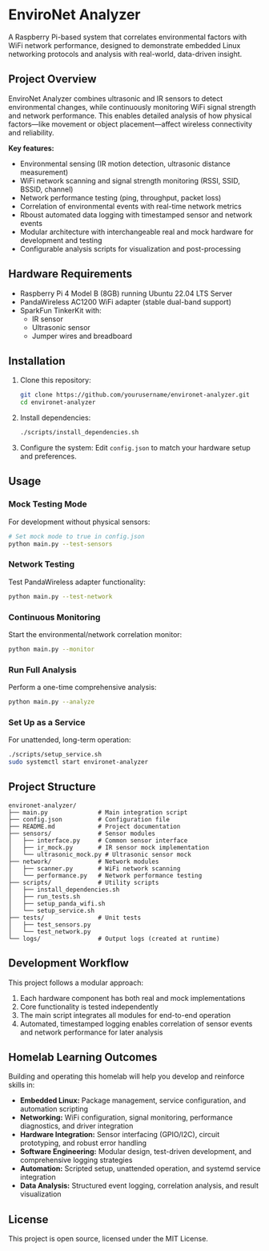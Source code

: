 # EnviroNet Analyzer

A Raspberry Pi-based system that correlates environmental factors with WiFi network performance, designed to demonstrate embedded Linux networking protocols and analysis with real-world, data-driven insight.

## Project Overview

EnviroNet Analyzer combines ultrasonic and IR sensors to detect environmental changes, while continuously monitoring WiFi signal strength and network performance. This enables detailed analysis of how physical factors—like movement or object placement—affect wireless connectivity and reliability.

**Key features:**
- Environmental sensing (IR motion detection, ultrasonic distance measurement)
- WiFi network scanning and signal strength monitoring (RSSI, SSID, BSSID, channel)
- Network performance testing (ping, throughput, packet loss)
- Correlation of environmental events with real-time network metrics
- Rboust automated data logging with timestamped sensor and network events
- Modular architecture with interchangeable real and mock hardware for development and testing
- Configurable analysis scripts for visualization and post-processing

## Hardware Requirements

- Raspberry Pi 4 Model B (8GB) running Ubuntu 22.04 LTS Server
- PandaWireless AC1200 WiFi adapter (stable dual-band support)
- SparkFun TinkerKit with:
  - IR sensor
  - Ultrasonic sensor
  - Jumper wires and breadboard

## Installation

1. Clone this repository:
   ```bash
   git clone https://github.com/yourusername/environet-analyzer.git
   cd environet-analyzer
   ```

2. Install dependencies:
   ```bash
   ./scripts/install_dependencies.sh
   ```

3. Configure the system:
   Edit `config.json` to match your hardware setup and preferences.

## Usage

### Mock Testing Mode

For development without physical sensors:
```bash
# Set mock mode to true in config.json
python main.py --test-sensors
```

### Network Testing

Test PandaWireless adapter functionality:
```bash
python main.py --test-network
```

### Continuous Monitoring

Start the environmental/network correlation monitor:
```bash
python main.py --monitor
```

### Run Full Analysis

Perform a one-time comprehensive analysis:
```bash
python main.py --analyze
```

### Set Up as a Service

For unattended, long-term operation:
```bash
./scripts/setup_service.sh
sudo systemctl start environet-analyzer
```

## Project Structure

```
environet-analyzer/
├── main.py              # Main integration script
├── config.json          # Configuration file
├── README.md            # Project documentation
├── sensors/             # Sensor modules
│   ├── interface.py     # Common sensor interface
│   ├── ir_mock.py       # IR sensor mock implementation
│   └── ultrasonic_mock.py # Ultrasonic sensor mock
├── network/             # Network modules
│   ├── scanner.py       # WiFi network scanning
│   └── performance.py   # Network performance testing
├── scripts/             # Utility scripts
│   ├── install_dependencies.sh
│   ├── run_tests.sh
│   ├── setup_panda_wifi.sh
│   └── setup_service.sh
├── tests/               # Unit tests
│   ├── test_sensors.py
│   └── test_network.py
└── logs/                # Output logs (created at runtime)
```

## Development Workflow

This project follows a modular approach:

1. Each hardware component has both real and mock implementations
2. Core functionality is tested independently
3. The main script integrates all modules for end-to-end operation
4. Automated, timestamped logging enables correlation of sensor events and network performance for later analysis
## Homelab Learning Outcomes

Building and operating this homelab will help you develop and reinforce skills in:

- **Embedded Linux:** Package management, service configuration, and automation scripting
- **Networking:** WiFi configuration, signal monitoring, performance diagnostics, and driver integration
- **Hardware Integration:** Sensor interfacing (GPIO/I2C), circuit prototyping, and robust error handling
- **Software Engineering:** Modular design, test-driven development, and comprehensive logging strategies
- **Automation:** Scripted setup, unattended operation, and systemd service integration
- **Data Analysis:** Structured event logging, correlation analysis, and result visualization

## License

This project is open source, licensed under the MIT License.
